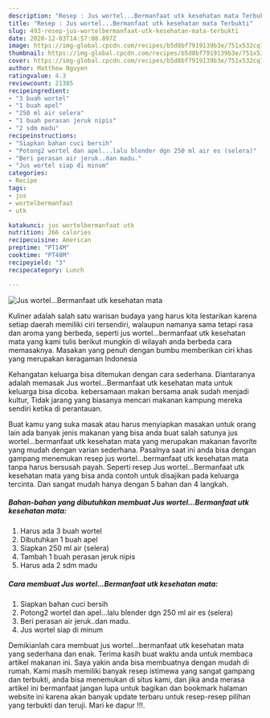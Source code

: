 ```yaml
---
description: "Resep : Jus wortel...Bermanfaat utk kesehatan mata Terbukti"
title: "Resep : Jus wortel...Bermanfaat utk kesehatan mata Terbukti"
slug: 493-resep-jus-wortelbermanfaat-utk-kesehatan-mata-terbukti
date: 2020-12-03T14:57:08.897Z
image: https://img-global.cpcdn.com/recipes/b5d8bf7919139b3e/751x532cq70/jus-wortelbermanfaat-utk-kesehatan-mata-foto-resep-utama.jpg
thumbnail: https://img-global.cpcdn.com/recipes/b5d8bf7919139b3e/751x532cq70/jus-wortelbermanfaat-utk-kesehatan-mata-foto-resep-utama.jpg
cover: https://img-global.cpcdn.com/recipes/b5d8bf7919139b3e/751x532cq70/jus-wortelbermanfaat-utk-kesehatan-mata-foto-resep-utama.jpg
author: Matthew Nguyen
ratingvalue: 4.3
reviewcount: 21385
recipeingredient:
- "3 buah wortel"
- "1 buah apel"
- "250 ml air selera"
- "1 buah perasan jeruk nipis"
- "2 sdm madu"
recipeinstructions:
- "Siapkan bahan cuci bersih"
- "Potong2 wortel dan apel...lalu blender dgn 250 ml air es (selera)"
- "Beri perasan air jeruk..dan madu."
- "Jus wortel siap di minum"
categories:
- Recipe
tags:
- jus
- wortelbermanfaat
- utk

katakunci: jus wortelbermanfaat utk 
nutrition: 266 calories
recipecuisine: American
preptime: "PT14M"
cooktime: "PT48M"
recipeyield: "3"
recipecategory: Lunch

---
```



![Jus wortel...Bermanfaat utk kesehatan mata](https://img-global.cpcdn.com/recipes/b5d8bf7919139b3e/751x532cq70/jus-wortelbermanfaat-utk-kesehatan-mata-foto-resep-utama.jpg)

Kuliner adalah salah satu warisan budaya yang harus kita lestarikan karena setiap daerah memiliki ciri tersendiri, walaupun namanya sama tetapi rasa dan aroma yang berbeda, seperti jus wortel...bermanfaat utk kesehatan mata yang kami tulis berikut mungkin di wilayah anda berbeda cara memasaknya. Masakan yang penuh dengan bumbu memberikan ciri khas yang merupakan keragaman Indonesia

Kehangatan keluarga bisa ditemukan dengan cara sederhana. Diantaranya adalah memasak Jus wortel...Bermanfaat utk kesehatan mata untuk keluarga bisa dicoba. kebersamaan makan bersama anak sudah menjadi kultur, Tidak jarang yang biasanya mencari makanan kampung mereka sendiri ketika di perantauan.



Buat kamu yang suka masak atau harus menyiapkan masakan untuk orang lain ada banyak jenis makanan yang bisa anda buat salah satunya jus wortel...bermanfaat utk kesehatan mata yang merupakan makanan favorite yang mudah dengan varian sederhana. Pasalnya saat ini anda bisa dengan gampang menemukan resep jus wortel...bermanfaat utk kesehatan mata tanpa harus bersusah payah.
Seperti resep Jus wortel...Bermanfaat utk kesehatan mata yang bisa anda contoh untuk disajikan pada keluarga tercinta. Dan sangat mudah hanya dengan 5 bahan dan 4 langkah.


<!--inarticleads1-->

##### Bahan-bahan yang dibutuhkan membuat Jus wortel...Bermanfaat utk kesehatan mata:

1. Harus ada 3 buah wortel
1. Dibutuhkan 1 buah apel
1. Siapkan 250 ml air (selera)
1. Tambah 1 buah perasan jeruk nipis
1. Harus ada 2 sdm madu




<!--inarticleads2-->

##### Cara membuat  Jus wortel...Bermanfaat utk kesehatan mata:

1. Siapkan bahan cuci bersih
1. Potong2 wortel dan apel...lalu blender dgn 250 ml air es (selera)
1. Beri perasan air jeruk..dan madu.
1. Jus wortel siap di minum




Demikianlah cara membuat jus wortel...bermanfaat utk kesehatan mata yang sederhana dan enak. Terima kasih buat waktu anda untuk membaca artikel makanan ini. Saya yakin anda bisa membuatnya dengan mudah di rumah. Kami masih memiliki banyak resep istimewa yang sangat gampang dan terbukti, anda bisa menemukan di situs kami, dan jika anda merasa artikel ini bermanfaat jangan lupa untuk bagikan dan bookmark halaman website ini karena akan banyak update terbaru untuk resep-resep pilihan yang terbukti dan teruji. Mari ke dapur !!!. 
